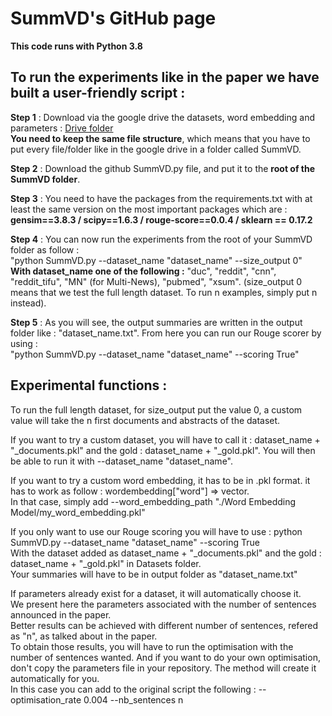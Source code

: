 # SummVD's GitHub page

**This code runs with Python 3.8**

## To run the experiments like in the paper we have built a user-friendly script :

**Step 1** : Download via the google drive the datasets, word embedding and parameters : [Drive folder](https://drive.google.com/drive/folders/1QjobC4w9G7nd2eva5sURUQ5Ys3s93gan?usp=sharing)  
**You need to keep the same file structure**, which means that you have to put every file/folder like in the google drive in a folder called SummVD.

**Step 2** : Download the github SummVD.py file, and put it to the **root of the SummVD folder**.

**Step 3** : You need to have the packages from the requirements.txt with at least the same version on the most important packages which are : **gensim==3.8.3 / scipy==1.6.3 / rouge-score==0.0.4 / sklearn == 0.17.2**

**Step 4** : You can now run the experiments from the root of your SummVD folder as follow :  
"python SummVD.py --dataset_name "dataset_name" --size_output 0"  
**With dataset_name one of the following :** "duc", "reddit", "cnn", "reddit_tifu", "MN" (for Multi-News), "pubmed", "xsum". (size_output 0 means that we test the full length dataset. To run n examples, simply put n instead).

**Step 5** : As you will see, the output summaries are written in the output folder like : "dataset_name.txt". From here you can run our Rouge scorer by using :  
"python SummVD.py --dataset_name "dataset_name" --scoring True"






## Experimental functions :

To run the full length dataset, for size_output put the value 0, a custom value will take the n first documents and abstracts of the dataset.

If you want to try a custom dataset, you will have to call it : dataset_name + "_documents.pkl" and the gold : dataset_name + "_gold.pkl". You will then be able to run it with --dataset_name "dataset_name".   

If you want to try a custom word embedding, it has to be in .pkl format. it has to work as follow : wordembedding["word"] => vector.  
In that case, simply add --word_embedding_path "./Word Embedding Model/my_word_embedding.pkl"

If you only want to use our Rouge scoring you will have to use : python SummVD.py --dataset_name "dataset_name" --scoring True  
With the dataset added as dataset_name + "_documents.pkl" and the gold : dataset_name + "_gold.pkl" in Datasets folder.  
Your summaries will have to be in output folder as "dataset_name.txt"

If parameters already exist for a dataset, it will automatically choose it.  
We present here the parameters associated with the number of sentences announced in the paper.  
Better results can be achieved with different number of sentences, refered as "n", as talked about in the paper.  
To obtain those results, you will have to run the optimisation with the number of sentences wanted.
And if you want to do your own optimisation, don't copy the parameters file in your repository. The method will create it automatically for you.  
In this case you can add to the original script the following :  --optimisation_rate 0.004 --nb_sentences n  


<!--
**SummVD/SummVD** is a ✨ _special_ ✨ repository because its `README.md` (this file) appears on your GitHub profile.

Here are some ideas to get you started:

- 🔭 I’m currently working on ...
- 🌱 I’m currently learning ...
- 👯 I’m looking to collaborate on ...
- 🤔 I’m looking for help with ...
- 💬 Ask me about ...
- 📫 How to reach me: ...
- 😄 Pronouns: ...
- ⚡ Fun fact: ...
-->
